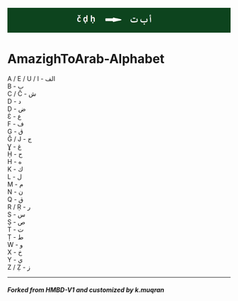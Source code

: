 ![](/_e.png " AmazighToArab ")

# AmazighToArab-Alphabet



A / E / U / I - الف \
B - ب \
C / Č - ش \
D - د \
Ḍ - ض \
Ɛ - ع \
F - ف \
G - ڨ \
Ğ / J - ج \
Ɣ - غ \
Ḥ - ح \
H - ه \
K - ك \
L - ل \
M - م \
N - ن \
Q - ق \
R / Ṛ - ر \
S - س \
Ṣ - ص \
T - ت \
Ṭ - ط \
W - و \
X - خ \
Y - ي \
Z / Ẓ - ز 





--------------------------------------------------------------
##### Forked from HMBD-V1 and customized by k.muqran 
